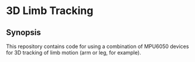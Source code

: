 # 3D Limb Tracking

## Synopsis
This repository contains code for using a combination of MPU6050 devices for 3D tracking of limb motion (arm or leg, for example).





